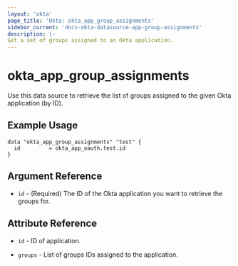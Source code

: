 ```yaml
---
layout: 'okta'
page_title: 'Okta: okta_app_group_assignments'
sidebar_current: 'docs-okta-datasource-app-group-assignments'
description: |-
Get a set of groups assigned to an Okta application.
---
```



# okta_app_group_assignments

Use this data source to retrieve the list of groups assigned to the given Okta application (by ID).

## Example Usage

```hcl
data "okta_app_group_assignments" "test" {
  id         = okta_app_oauth.test.id
}
```

## Argument Reference

- `id` - (Required) The ID of the Okta application you want to retrieve the groups for.

## Attribute Reference

- `id` - ID of application.

- `groups` - List of groups IDs assigned to the application.
